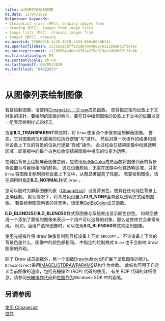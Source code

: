 ```yaml
---
title: 从图像列表绘制图像
ms.date: 11/04/2016
helpviewer_keywords:
- CImageList class [MFC], drawing images from
- drawing [MFC], images from image lists
- image lists [MFC], drawing images from
- images [MFC], drawing
ms.assetid: 2f6063fb-1c28-45f8-a333-008c064db11c
ms.openlocfilehash: 55c16ce5bff102d670e46867e121b0a0a2f304ac
ms.sourcegitcommit: c21b05042debc97d14875e019ee9d698691ffc0b
ms.translationtype: MT
ms.contentlocale: zh-CN
ms.lasthandoff: 06/09/2020
ms.locfileid: "84622853"
---
```

# <a name="drawing-images-from-an-image-list"></a>从图像列表绘制图像

若要绘制图像，请使用[CImageList：:D raw](reference/cimagelist-class.md#draw)成员函数。 您将指定指向设备上下文对象的指针、要绘制的图像的索引、要在其中绘制图像的设备上下文中的位置以及一组表示绘制样式的标志。

指定**ILD_TRANSPARENT**样式时，将 `Draw` 使用两个步骤来绘制屏蔽图像。 首先，它对图像的位和蒙板的位执行逻辑“与”操作。 然后对第一次操作的结果和目标设备上下文的背景的位执行逻辑“异或”操作。 此过程会在结果图像中创建透明区域；即蒙板中的每个白色位会使结果图像中相应的位变为透明。

在纯色背景上绘制屏蔽图像之前，应使用[SetBkColor](reference/cimagelist-class.md#setbkcolor)成员函数将图像列表的背景色设置为与目标相同的颜色。 通过设置颜色，无需在图像中创建透明区域，只需 `Draw` 将图像复制到目标设备上下文中，从而显著提高了性能。 若要绘制图像，请在调用时指定**ILD_NORMAL**样式 `Draw` 。

您可以随时为屏蔽图像列表（[CImageList](reference/cimagelist-class.md)）设置背景色，使其在任何纯色背景上正确绘制。 默认情况下，将背景色设置为**CLR_NONE**会导致以透明方式绘制图像。 若要检索图像列表的背景色，请使用[GetBkColor](reference/cimagelist-class.md#getbkcolor)成员函数。

**ILD_BLEND25**和**ILD_BLEND50**样式将图像与系统突出显示颜色仿色。 如果您使用一个添加了蒙板的图像来表示一个用户可以选择的对象，那么这些样式会非常有用。 例如，当用户选择图像时，可以使用**ILD_BLEND50**样式来绘制图像。

使用光栅操作将 draw 映像复制到目标设备上下文 `SRCCOPY` 。 不论设备上下文的背景色是什么，图像中的颜色都相同。 中指定的绘制样式 `Draw` 也不会影响 draw 图像的外观。

除了 Draw 成员函数外，另一个函数[DrawIndirect](reference/cimagelist-class.md#drawindirect)还扩展了呈现图像的能力。 `DrawIndirect`采用[IMAGELISTDRAWPARAMS](/windows/win32/api/commctrl/ns-commctrl-imagelistdrawparams)结构作为参数。 此结构可用于自定义当前图像的渲染，包括光栅操作 (ROP) 代码的使用。 有关 ROP 代码的详细信息，请参阅[光栅操作代码](/windows/win32/gdi/raster-operation-codes)和[位图作为](/windows/win32/gdi/bitmaps-as-brushes)Windows SDK 中的画笔。

## <a name="see-also"></a>另请参阅

[使用 CImageList](using-cimagelist.md)<br/>
[控件](controls-mfc.md)
